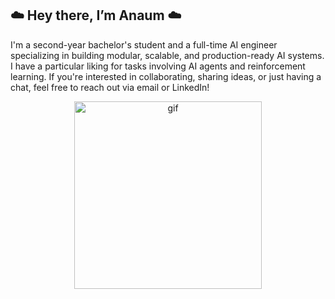 ## **☁️ Hey there, I’m Anaum ☁️**
I'm a second-year bachelor's student and a full-time AI engineer specializing in building modular, scalable, and production-ready AI systems. I have a particular liking for tasks involving AI agents and reinforcement learning. If you're interested in collaborating, sharing ideas, or just having a chat, feel free to reach out via email or LinkedIn!

<p align="center">
  <img src="https://github.com/user-attachments/assets/878af9f3-1d24-4a25-9d60-6ad747f4a1af" alt="gif" width="300">
</p>
